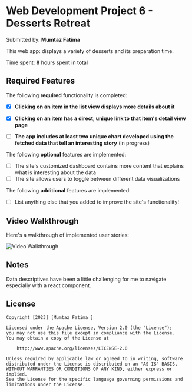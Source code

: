 # Web Development Project 6 - Desserts Retreat

Submitted by: **Mumtaz Fatima**

This web app: displays a variety of desserts and its preparation time.

Time spent: **8** hours spent in total

## Required Features

The following **required** functionality is completed:

- [x] **Clicking on an item in the list view displays more details about it**
- [x] **Clicking on an item has a direct, unique link to that item's detail view page**
- [ ] **The app includes at least two unique chart developed using the fetched data that tell an interesting story** (in progress)



The following **optional** features are implemented:

- [ ] The site's customized dashboard contains more content that explains what is interesting about the data
- [ ] The site allows users to toggle between different data visualizations

The following **additional** features are implemented:

* [ ] List anything else that you added to improve the site's functionality!

## Video Walkthrough

Here's a walkthrough of implemented user stories:

<img src='https://github.com/mumtazf/recipes_retreat/blob/master/src/assets/part2_demo.gif' width='' alt='Video Walkthrough' />


## Notes

Data descriptives have been a little challenging for me to navigate especially with a react component.

## License

    Copyright [2023] [Mumtaz Fatima ]

    Licensed under the Apache License, Version 2.0 (the "License");
    you may not use this file except in compliance with the License.
    You may obtain a copy of the License at

        http://www.apache.org/licenses/LICENSE-2.0

    Unless required by applicable law or agreed to in writing, software
    distributed under the License is distributed on an "AS IS" BASIS,
    WITHOUT WARRANTIES OR CONDITIONS OF ANY KIND, either express or implied.
    See the License for the specific language governing permissions and
    limitations under the License.
